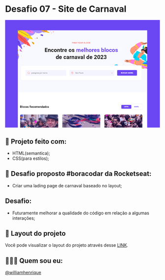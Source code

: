 # Desafio 07 - Site de Carnaval

<div align="center">
  <img src="./assets/site-de-carnaval.png"/>
</div>

## 🚀 Projeto feito com:

- HTML(semantica);
- CSS(para estilos);

## 📌 Desafio proposto #boracodar da Rocketseat:

- Criar uma lading page de carnaval baseado no layout;

## Desafio:

- Futuramente melhorar a qualidade do código em relação a algumas interações;

## 🔖 Layout do projeto

Você pode visualizar o layout do projeto através desse <a href="https://www.figma.com/community/file/1207675804423978995">LINK</a>.

## 🙋🏻‍♂️ Quem sou eu:

[@williamhenrique](https://www.linkedin.com/in/henriquewilliam/)

